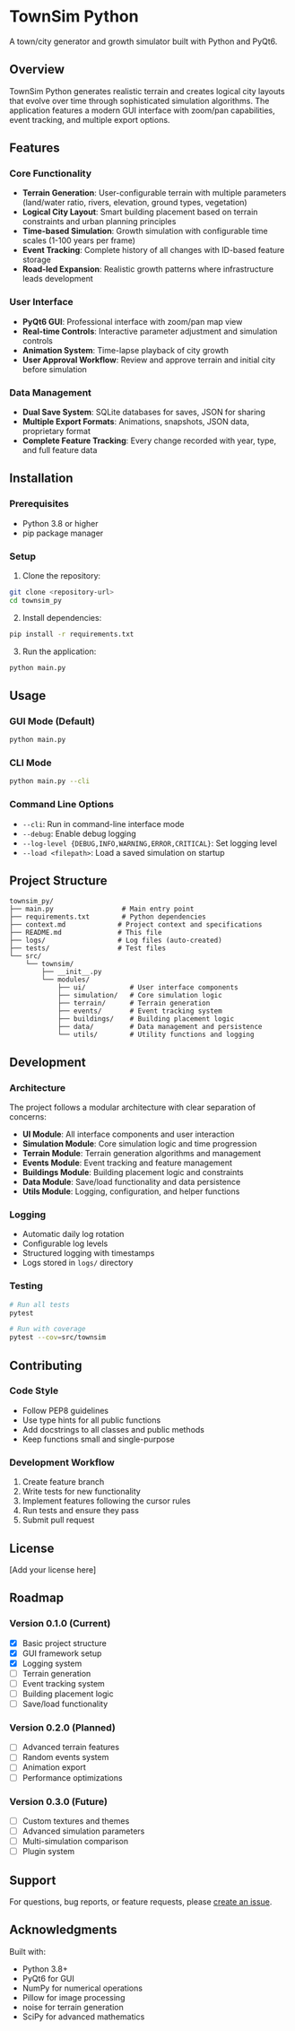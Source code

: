 # TownSim Python

A town/city generator and growth simulator built with Python and PyQt6.

## Overview

TownSim Python generates realistic terrain and creates logical city layouts that evolve over time through sophisticated simulation algorithms. The application features a modern GUI interface with zoom/pan capabilities, event tracking, and multiple export options.

## Features

### Core Functionality
- **Terrain Generation**: User-configurable terrain with multiple parameters (land/water ratio, rivers, elevation, ground types, vegetation)
- **Logical City Layout**: Smart building placement based on terrain constraints and urban planning principles
- **Time-based Simulation**: Growth simulation with configurable time scales (1-100 years per frame)
- **Event Tracking**: Complete history of all changes with ID-based feature storage
- **Road-led Expansion**: Realistic growth patterns where infrastructure leads development

### User Interface
- **PyQt6 GUI**: Professional interface with zoom/pan map view
- **Real-time Controls**: Interactive parameter adjustment and simulation controls
- **Animation System**: Time-lapse playback of city growth
- **User Approval Workflow**: Review and approve terrain and initial city before simulation

### Data Management
- **Dual Save System**: SQLite databases for saves, JSON for sharing
- **Multiple Export Formats**: Animations, snapshots, JSON data, proprietary format
- **Complete Feature Tracking**: Every change recorded with year, type, and full feature data

## Installation

### Prerequisites
- Python 3.8 or higher
- pip package manager

### Setup
1. Clone the repository:
```bash
git clone <repository-url>
cd townsim_py
```

2. Install dependencies:
```bash
pip install -r requirements.txt
```

3. Run the application:
```bash
python main.py
```

## Usage

### GUI Mode (Default)
```bash
python main.py
```

### CLI Mode
```bash
python main.py --cli
```

### Command Line Options
- `--cli`: Run in command-line interface mode
- `--debug`: Enable debug logging
- `--log-level {DEBUG,INFO,WARNING,ERROR,CRITICAL}`: Set logging level
- `--load <filepath>`: Load a saved simulation on startup

## Project Structure

```
townsim_py/
├── main.py                 # Main entry point
├── requirements.txt        # Python dependencies
├── context.md             # Project context and specifications
├── README.md              # This file
├── logs/                  # Log files (auto-created)
├── tests/                 # Test files
└── src/
    └── townsim/
        ├── __init__.py
        └── modules/
            ├── ui/           # User interface components
            ├── simulation/   # Core simulation logic
            ├── terrain/      # Terrain generation
            ├── events/       # Event tracking system
            ├── buildings/    # Building placement logic
            ├── data/         # Data management and persistence
            └── utils/        # Utility functions and logging
```

## Development

### Architecture
The project follows a modular architecture with clear separation of concerns:

- **UI Module**: All interface components and user interaction
- **Simulation Module**: Core simulation logic and time progression
- **Terrain Module**: Terrain generation algorithms and management
- **Events Module**: Event tracking and feature management
- **Buildings Module**: Building placement logic and constraints
- **Data Module**: Save/load functionality and data persistence
- **Utils Module**: Logging, configuration, and helper functions

### Logging
- Automatic daily log rotation
- Configurable log levels
- Structured logging with timestamps
- Logs stored in `logs/` directory

### Testing
```bash
# Run all tests
pytest

# Run with coverage
pytest --cov=src/townsim
```

## Contributing

### Code Style
- Follow PEP8 guidelines
- Use type hints for all public functions
- Add docstrings to all classes and public methods
- Keep functions small and single-purpose

### Development Workflow
1. Create feature branch
2. Write tests for new functionality
3. Implement features following the cursor rules
4. Run tests and ensure they pass
5. Submit pull request

## License

[Add your license here]

## Roadmap

### Version 0.1.0 (Current)
- [x] Basic project structure
- [x] GUI framework setup
- [x] Logging system
- [ ] Terrain generation
- [ ] Event tracking system
- [ ] Building placement logic
- [ ] Save/load functionality

### Version 0.2.0 (Planned)
- [ ] Advanced terrain features
- [ ] Random events system
- [ ] Animation export
- [ ] Performance optimizations

### Version 0.3.0 (Future)
- [ ] Custom textures and themes
- [ ] Advanced simulation parameters
- [ ] Multi-simulation comparison
- [ ] Plugin system

## Support

For questions, bug reports, or feature requests, please [create an issue](link-to-issues).

## Acknowledgments

Built with:
- Python 3.8+
- PyQt6 for GUI
- NumPy for numerical operations
- Pillow for image processing
- noise for terrain generation
- SciPy for advanced mathematics 
